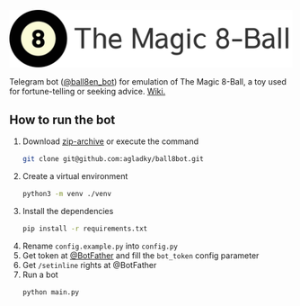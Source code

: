 ![The Magic Ball-8 Logo](content/ball8_logotext_en.png?raw=true)

Telegram bot ([@ball8en_bot](https://t.me/ball8en_bot)) for emulation of The Magic 8-Ball, a toy used for fortune-telling or seeking advice. [Wiki.](https://en.wikipedia.org/wiki/Magic_8-Ball)

## How to run the bot
1. Download [zip-archive]() or execute the command
    ```sh
    git clone git@github.com:agladky/ball8bot.git
    ```
2. Create a virtual environment
    ```sh
    python3 -m venv ./venv
    ```
3. Install the dependencies
    ```sh
    pip install -r requirements.txt
    ```
4. Rename `config.example.py` into `config.py`
5. Get token at [@BotFather](https://t.me/BotFather) and fill the `bot_token` config parameter
6. Get `/setinline` rights at @BotFather
7. Run a bot
    ```sh
    python main.py
    ```